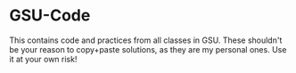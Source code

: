 # GSU-Code
This contains code and practices from all classes in GSU. These shouldn't be your reason to copy+paste solutions, as they are my personal ones. Use it at your own risk!
